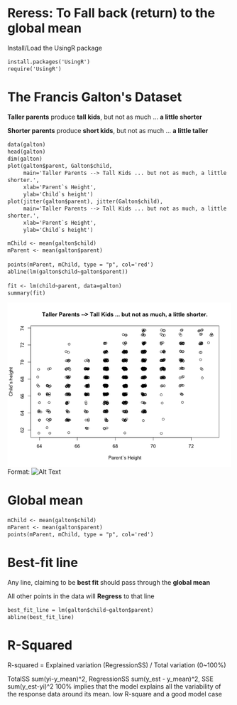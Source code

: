 # Reress: To Fall back (return) to the global mean

Install/Load the UsingR package
```{R}
install.packages('UsingR')
require('UsingR')
```
# The Francis Galton's Dataset
__Taller parents__ produce __tall kids__, but not as much ... **a little shorter**

__Shorter parents__ produce __short kids__, but not as much ... **a little taller**

```{R}
data(galton)
head(galton)
dim(galton)
plot(galton$parent, Galton$child,
     main='Taller Parents --> Tall Kids ... but not as much, a little shorter.',
     xlab='Parent`s Height',
     ylab='Child`s height')
plot(jitter(galton$parent), jitter(Galton$child), 
     main='Taller Parents --> Tall Kids ... but not as much, a little shorter.',
     xlab='Parent`s Height',
     ylab='Child`s height')
```

```{R}
mChild <- mean(galton$child)
mParent <- mean(galton$parent)

points(mParent, mChild, type = "p", col='red')
abline(lm(galton$child~galton$parent))

fit <- lm(child~parent, data=galton)
summary(fit) 

```

![Galton's Dataset](https://github.com/DrUzair/MLSD/blob/master/Regression/images/Galton_Dataset.png)
Format: ![Alt Text](url)

# Global mean

```{R}
mChild <- mean(galton$child)
mParent <- mean(galton$parent)
points(mParent, mChild, type = "p", col='red')
```

# Best-fit line
Any line, claiming to be **best fit** should pass through the **global mean**

All other points in the data will **Regress** to that line
```{R}
best_fit_line = lm(galton$child~galton$parent)
abline(best_fit_line)
```

# R-Squared
R-squared = Explained variation (RegressionSS) / Total variation (0~100%) 

TotalSS sum(yi-y_mean)^2, RegressionSS sum(y_est - y_mean)^2, SSE sum(y_est-yi)^2
100% implies that the model explains all the variability of the response data around its mean.
low R-square and a good model case
